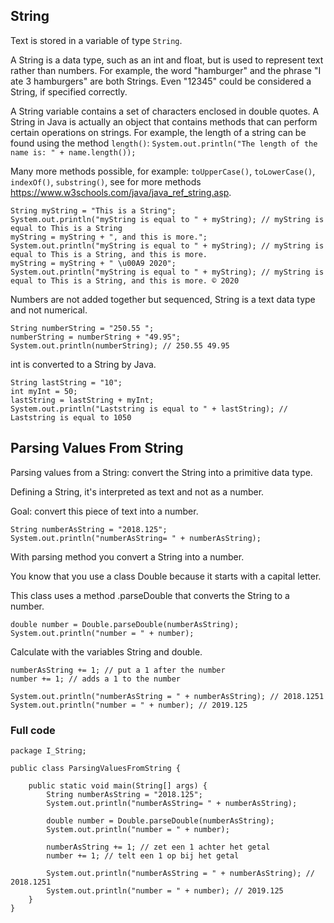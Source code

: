## String

Text is stored in a variable of type `String`. 

A String is a data type, such as an int and float, but is used to represent text rather than numbers. For example, the word "hamburger" and the phrase "I ate 3 hamburgers" are both Strings. Even "12345" could be considered a String, if specified correctly.

A String variable contains a set of characters enclosed in double quotes. A String in Java is actually an object that contains methods that can perform certain operations on strings. For example, the length of a string can be found using the method `length()`: `System.out.println("The length of the name is: " + name.length());`

Many more methods possible, for example: `toUpperCase()`, `toLowerCase()`, `indexOf()`, `substring()`, see for more methods https://www.w3schools.com/java/java_ref_string.asp. 

    String myString = "This is a String";
    System.out.println("myString is equal to " + myString); // myString is equal to This is a String
    myString = myString + ", and this is more.";
    System.out.println("myString is equal to " + myString); // myString is equal to This is a String, and this is more.
    myString = myString + " \u00A9 2020";
    System.out.println("myString is equal to " + myString); // myString is equal to This is a String, and this is more. © 2020
    
Numbers are not added together but sequenced, String is a text data type and not numerical.

    String numberString = "250.55 ";
    numberString = numberString + "49.95";
    System.out.println(numberString); // 250.55 49.95
    
int is converted to a String by Java.

    String lastString = "10";
    int myInt = 50;
    lastString = lastString + myInt;
    System.out.println("Laststring is equal to " + lastString); // Laststring is equal to 1050


## Parsing Values From String

Parsing values from a String: convert the String into a primitive data type. 

Defining a String, it's interpreted as text and not as a number.

Goal: convert this piece of text into a number.

    String numberAsString = "2018.125";
    System.out.println("numberAsString= " + numberAsString);

With parsing method you convert a String into a number.

You know that you use a class Double because it starts with a capital letter.

This class uses a method .parseDouble that converts the String to a number.

    double number = Double.parseDouble(numberAsString);
    System.out.println("number = " + number);

Calculate with the variables String and double.

    numberAsString += 1; // put a 1 after the number
    number += 1; // adds a 1 to the number
    
    System.out.println("numberAsString = " + numberAsString); // 2018.1251
    System.out.println("number = " + number); // 2019.125

### Full code

    package I_String;
    
    public class ParsingValuesFromString {
    
        public static void main(String[] args) {
            String numberAsString = "2018.125";
            System.out.println("numberAsString= " + numberAsString);
    
            double number = Double.parseDouble(numberAsString);
            System.out.println("number = " + number);
    
            numberAsString += 1; // zet een 1 achter het getal
            number += 1; // telt een 1 op bij het getal
    
            System.out.println("numberAsString = " + numberAsString); // 2018.1251
            System.out.println("number = " + number); // 2019.125
        }
    }